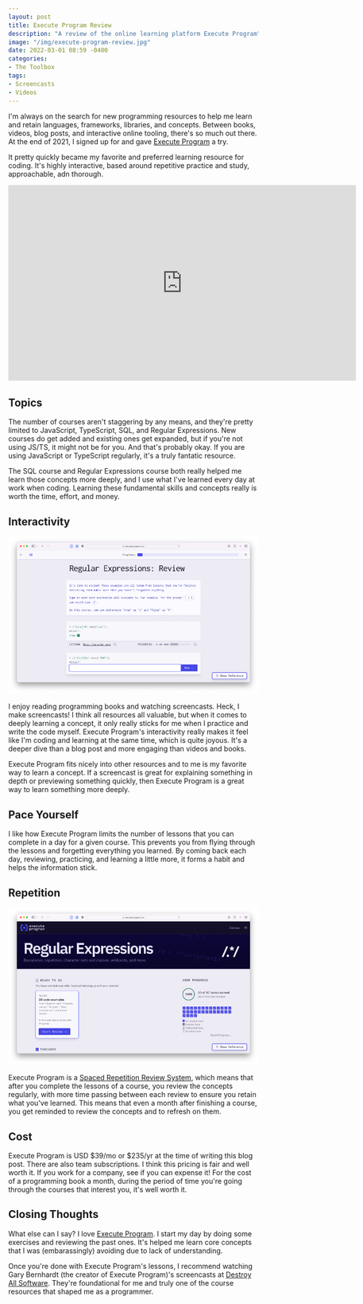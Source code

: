 ```yaml
---
layout: post
title: Execute Program Review
description: "A review of the online learning platform Execute Program"
image: "/img/execute-program-review.jpg"
date: 2022-03-01 08:59 -0400
categories:
- The Toolbox
tags:
- Screencasts
- Videos
---
```


I'm always on the search for new programming resources to help me learn and retain languages, frameworks, libraries, and concepts. Between books, videos, blog posts, and interactive online tooling, there's so much out there. At the end of 2021, I signed up for and gave [Execute Program](https://executeprogram.com) a try.

It pretty quickly became my favorite and preferred learning resource for coding. It's highly interactive, based around repetitive practice and study, approachable, adn thorough.

<iframe width="700" height="393" src="https://www.youtube.com/embed/m8w_DesLsoE" title="YouTube video player" frameborder="0" allow="accelerometer; autoplay; clipboard-write; encrypted-media; gyroscope; picture-in-picture" allowfullscreen></iframe>

## Topics

The number of courses aren't staggering by any means, and they're pretty limited to JavaScript, TypeScript, SQL, and Regular Expressions. New courses do get added and existing ones get expanded, but if you're not using JS/TS, it might not be for you. And that's probably okay. If you are using JavaScript or TypeScript regularly, it's a truly fantatic resource.

The SQL course and Regular Expressions course both really helped me learn those concepts more deeply, and I use what I've learned every day at work when coding. Learning these fundamental skills and concepts really is worth the time, effort, and money.

## Interactivity

![Execute Program Review](/img/execute-program-review.png)

I enjoy reading programming books and watching screencasts. Heck, I make screencasts! I think all resources all valuable, but when it comes to deeply learning a concept, it only really sticks for me when I practice and write the code myself. Execute Program's interactivity really makes it feel like I'm coding and learning at the same time, which is quite joyous. It's a deeper dive than a blog post and more engaging than videos and books.

Execute Program fits nicely into other resources and to me is my favorite way to learn a concept. If a screencast is great for explaining something in depth or previewing something quickly, then Execute Program is a great way to learn something more deeply.

## Pace Yourself

I like how Execute Program limits the number of lessons that you can complete in a day for a given course. This prevents you from flying through the lessons and forgetting everything you learned. By coming back each day, reviewing, practicing, and learning a little more, it forms a habit and helps the information stick.

## Repetition

![Execute Program Course Dashboard](/img/execute-program-course.png)

Execute Program is a [Spaced Repetition Review System](https://en.m.wikipedia.org/wiki/Spaced_repetition), which means that after you complete the lessons of a course, you review the concepts regularly, with more time passing between each review to ensure you retain what you've learned. This means that even a month after finishing a course, you get reminded to review the concepts and to refresh on them.

## Cost

Execute Program is USD $39/mo or $235/yr at the time of writing this blog post. There are also team subscriptions. I think this pricing is fair and well worth it. If you work for a company, see if you can expense it! For the cost of a programming book a month, during the period of time you're going through the courses that interest you, it's well worth it.

## Closing Thoughts

What else can I say? I love [Execute Program](https://www.executeprogram.com). I start my day by doing some exercises and reviewing the past ones. It's helped me learn core concepts that I was (embarassingly) avoiding due to lack of understanding.

Once you're done with Execute Program's lessons, I recommend watching Gary Bernhardt (the creator of Execute Program)'s screencasts at [Destroy All Software](https://www.destroyallsoftware.com). They're foundational for me and truly one of the course resources that shaped me as a programmer.

